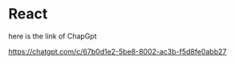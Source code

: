 # React 


here is the link of ChapGpt

https://chatgpt.com/c/67b0d1e2-5be8-8002-ac3b-f5d8fe0abb27


